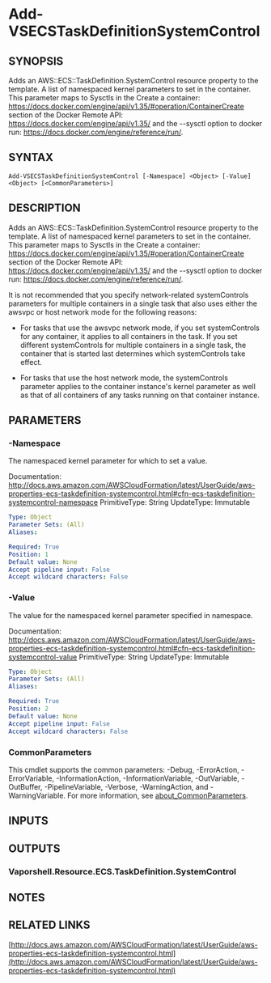 # Add-VSECSTaskDefinitionSystemControl

## SYNOPSIS
Adds an AWS::ECS::TaskDefinition.SystemControl resource property to the template.
A list of namespaced kernel parameters to set in the container.
This parameter maps to Sysctls in the Create a container: https://docs.docker.com/engine/api/v1.35/#operation/ContainerCreate section of the Docker Remote API: https://docs.docker.com/engine/api/v1.35/ and the --sysctl option to docker run: https://docs.docker.com/engine/reference/run/.

## SYNTAX

```
Add-VSECSTaskDefinitionSystemControl [-Namespace] <Object> [-Value] <Object> [<CommonParameters>]
```

## DESCRIPTION
Adds an AWS::ECS::TaskDefinition.SystemControl resource property to the template.
A list of namespaced kernel parameters to set in the container.
This parameter maps to Sysctls in the Create a container: https://docs.docker.com/engine/api/v1.35/#operation/ContainerCreate section of the Docker Remote API: https://docs.docker.com/engine/api/v1.35/ and the --sysctl option to docker run: https://docs.docker.com/engine/reference/run/.

It is not recommended that you specify network-related systemControls parameters for multiple containers in a single task that also uses either the awsvpc or host network mode for the following reasons:

+ For tasks that use the awsvpc network mode, if you set systemControls for any container, it applies to all containers in the task.
If you set different systemControls for multiple containers in a single task, the container that is started last determines which systemControls take effect.

+ For tasks that use the host network mode, the systemControls parameter applies to the container instance's kernel parameter as well as that of all containers of any tasks running on that container instance.

## PARAMETERS

### -Namespace
The namespaced kernel parameter for which to set a value.

Documentation: http://docs.aws.amazon.com/AWSCloudFormation/latest/UserGuide/aws-properties-ecs-taskdefinition-systemcontrol.html#cfn-ecs-taskdefinition-systemcontrol-namespace
PrimitiveType: String
UpdateType: Immutable

```yaml
Type: Object
Parameter Sets: (All)
Aliases:

Required: True
Position: 1
Default value: None
Accept pipeline input: False
Accept wildcard characters: False
```

### -Value
The value for the namespaced kernel parameter specified in namespace.

Documentation: http://docs.aws.amazon.com/AWSCloudFormation/latest/UserGuide/aws-properties-ecs-taskdefinition-systemcontrol.html#cfn-ecs-taskdefinition-systemcontrol-value
PrimitiveType: String
UpdateType: Immutable

```yaml
Type: Object
Parameter Sets: (All)
Aliases:

Required: True
Position: 2
Default value: None
Accept pipeline input: False
Accept wildcard characters: False
```

### CommonParameters
This cmdlet supports the common parameters: -Debug, -ErrorAction, -ErrorVariable, -InformationAction, -InformationVariable, -OutVariable, -OutBuffer, -PipelineVariable, -Verbose, -WarningAction, and -WarningVariable. For more information, see [about_CommonParameters](http://go.microsoft.com/fwlink/?LinkID=113216).

## INPUTS

## OUTPUTS

### Vaporshell.Resource.ECS.TaskDefinition.SystemControl
## NOTES

## RELATED LINKS

[http://docs.aws.amazon.com/AWSCloudFormation/latest/UserGuide/aws-properties-ecs-taskdefinition-systemcontrol.html](http://docs.aws.amazon.com/AWSCloudFormation/latest/UserGuide/aws-properties-ecs-taskdefinition-systemcontrol.html)

